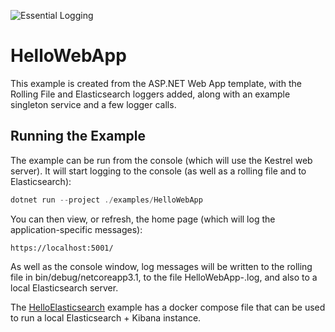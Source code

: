 ![Essential Logging](../../docs/images/diagnostics-logo-64.png)

# HelloWebApp

This example is created from the ASP.NET Web App template, with the Rolling File and Elasticsearch loggers added, 
along with an example singleton service and a few logger calls.

## Running the Example

The example can be run from the console (which will use the Kestrel web server). It will start logging to the console
(as well as a rolling file and to Elasticsearch):

```powershell
dotnet run --project ./examples/HelloWebApp
```

You can then view, or refresh, the home page (which will log the application-specific messages):

```
https://localhost:5001/
```

As well as the console window, log messages will be written to the rolling file in bin/debug/netcoreapp3.1,
to the file HelloWebApp-<date>.log, and also to a local Elasticsearch server.

The [HelloElasticsearch](../HelloElasticsearch) example has a docker compose file that can be used to run a local Elasticsearch + Kibana instance.

